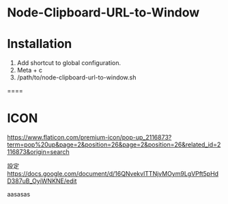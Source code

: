 # Node-Clipboard-URL-to-Window


# Installation

1. Add shortcut to global configuration.
2. Meta + c
3. /path/to/node-clipboard-url-to-window.sh

====

# ICON
https://www.flaticon.com/premium-icon/pop-up_2116873?term=pop%20up&page=2&position=26&page=2&position=26&related_id=2116873&origin=search

設定
https://docs.google.com/document/d/16QNvekvlTTNjvMOym9LgVPft5pHdD387uB_OyiWNKNE/edit


aasasas
